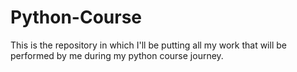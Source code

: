 # Python-Course
This is the repository in which I'll be putting all my work that will be performed by me during my python course journey.
